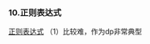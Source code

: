 ### 10.正则表达式

[正则表达式](https://leetcode-cn.com/problems/regular-expression-matching/)
（1）比较难，作为dp非常典型

